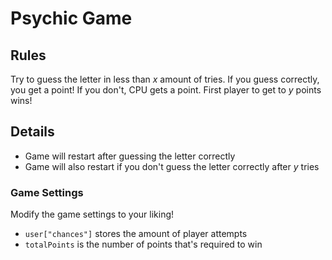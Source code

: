 # Psychic Game

## Rules
Try to guess the letter in less than _x_ amount of tries. If you guess correctly, you get a point! If you don't, CPU gets a point. First player to get to _y_ points wins!

## Details
- Game will restart after guessing the letter correctly
- Game will also restart if you don't guess the letter correctly after _y_ tries

### Game Settings
Modify the game settings to your liking!
- `user["chances"]` stores the amount of player attempts
- `totalPoints` is the number of points that's required to win